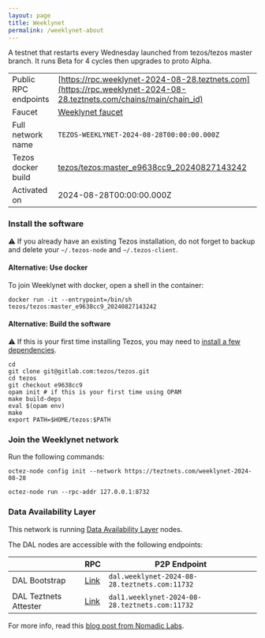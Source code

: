 ```yaml
---
layout: page
title: Weeklynet
permalink: /weeklynet-about
---
```


A testnet that restarts every Wednesday launched from tezos/tezos master branch. It runs Beta for 4 cycles then upgrades to proto Alpha.

| | |
|-------|---------------------|
| Public RPC endpoints | [https://rpc.weeklynet-2024-08-28.teztnets.com](https://rpc.weeklynet-2024-08-28.teztnets.com/chains/main/chain_id)<br/> |
| Faucet | [Weeklynet faucet](https://faucet.weeklynet-2024-08-28.teztnets.com) |
| Full network name | `TEZOS-WEEKLYNET-2024-08-28T00:00:00.000Z` |
| Tezos docker build | [tezos/tezos:master_e9638cc9_20240827143242](https://hub.docker.com/r/tezos/tezos/tags?page=1&ordering=last_updated&name=master_e9638cc9_20240827143242) |
| Activated on | 2024-08-28T00:00:00.000Z |





### Install the software

⚠️  If you already have an existing Tezos installation, do not forget to backup and delete your `~/.tezos-node` and `~/.tezos-client`.



#### Alternative: Use docker

To join Weeklynet with docker, open a shell in the container:

```
docker run -it --entrypoint=/bin/sh tezos/tezos:master_e9638cc9_20240827143242
```


#### Alternative: Build the software

⚠️  If this is your first time installing Tezos, you may need to [install a few dependencies](https://tezos.gitlab.io/introduction/howtoget.html#setting-up-the-development-environment-from-scratch).

```
cd
git clone git@gitlab.com:tezos/tezos.git
cd tezos
git checkout e9638cc9
opam init # if this is your first time using OPAM
make build-deps
eval $(opam env)
make
export PATH=$HOME/tezos:$PATH
```

### Join the Weeklynet network

Run the following commands:

```
octez-node config init --network https://teztnets.com/weeklynet-2024-08-28

octez-node run --rpc-addr 127.0.0.1:8732
```




### Data Availability Layer

This network is running [Data Availability Layer](https://tezos.gitlab.io/shell/dal.html) nodes.


The DAL nodes are accessible with the following endpoints:

| | RPC | P2P Endpoint |
|------------|---------|--------------|
| DAL Bootstrap | [Link](https://dal-bootstrap-rpc.weeklynet-2024-08-28.teztnets.com/p2p/gossipsub/scores) | `dal.weeklynet-2024-08-28.teztnets.com:11732` |
| DAL Teztnets Attester | [Link](https://dal-attester-rpc.weeklynet-2024-08-28.teztnets.com/p2p/gossipsub/scores) | `dal1.weeklynet-2024-08-28.teztnets.com:11732` |


For more info, read this [blog post from Nomadic Labs](https://research-development.nomadic-labs.com/data-availability-layer-tezos.html).



